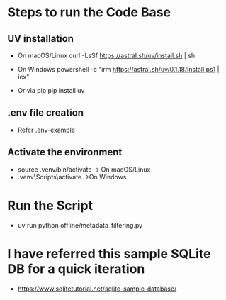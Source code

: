 # Steps to run the Code Base

## UV installation

- On macOS/Linux
    curl -LsSf https://astral.sh/uv/install.sh | sh

- On Windows
    powershell -c "irm https://astral.sh/uv/0.1.18/install.ps1 | iex"

- Or via pip
    pip install uv

## .env file creation
-  Refer .env-example

## Activate the environment
- source .venv/bin/activate  -> On macOS/Linux
 - .venv\Scripts\activate     ->On Windows

# Run the Script
- uv run python offline/metadata_filtering.py


# I have referred this sample SQLite DB for a quick iteration
- https://www.sqlitetutorial.net/sqlite-sample-database/